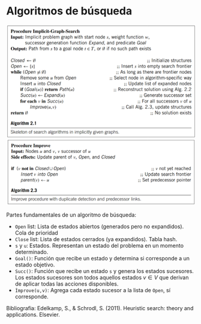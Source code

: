 # Algoritmos de búsqueda

![Algoritmo de búsqueda genérico](img/alg2.1.png)
![Improve](img/alg2.3.png)


Partes fundamentales de un algoritmo de búsqueda:
- `Open` list: Lista de estados abiertos (generados pero no expandidos). Cola de prioridad
- `Close` list: Lista de estados cerrados (ya expandidos). Tabla hash.
- `s` y `u`: Estados. Representan un estado del problema en un momento determinado.
- `Goal()`: Función que recibe un estado y determina si corresponde a un estado objetivo.
- `Succ()`: Función que recibe un estado `s` y genera los estados sucesores. Los estados sucesores son todos aquellos estados $v \in V$ que derivan de aplicar todas las acciones disponibles. 
- `Ìmprove(u,v)`: Agrega cada estado sucesor a la lista de `Open`, sí corresponde. 


Bibliografia:
Edelkamp, S., & Schrodl, S. (2011). Heuristic search: theory and applications. Elsevier.